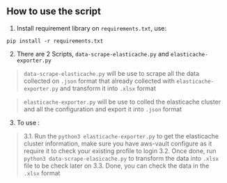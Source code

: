 ## How to use the script

1. Install requirement library on `requirements.txt`, use:

```
pip install -r requirements.txt 
```

2. There are 2 Scripts, `data-scrape-elasticache.py` and `elasticache-exporter.py`

> `data-scrape-elasticache.py` will be use to scrape all the data collected on `.json` format that already collected with `elasticache-exporter.py` and transform it into `.xlsx` format

> `elasticache-exporter.py` will be use to colled the elasticache cluster and all the configuration and export it into `.json` format


3. To use :

> 3.1. Run the `python3 elasticache-exporter.py` to get the elasticache cluster information, make sure you have aws-vault configure as it require it to check your existing profile to login
> 3.2. Once done, run `python3 data-scrape-elasicache.py` to transform the data into `.xlsx` file to be check later on
> 3.3. Done, you can check the data in the `.xlsx` format

